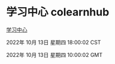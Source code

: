 # 学习中心 colearnhub
[学习中心](http://27.19.33.125:56308/colearnhub/)

2022年 10月 13日 星期四 18:00:02 CST

2022年 10月 13日 星期四 10:00:02 GMT
